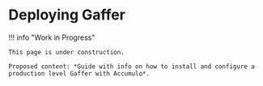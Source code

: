 # Deploying Gaffer

!!! info "Work in Progress"

    This page is under construction.

    Proposed content: *Guide with info on how to install and configure a production level Gaffer with Accumulo*.